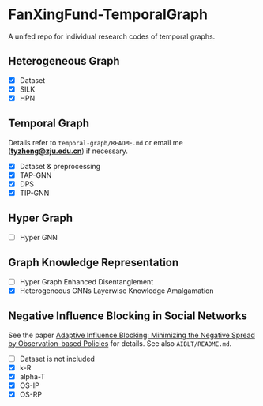 # FanXingFund-TemporalGraph
A unifed repo for individual research codes of temporal graphs.

## Heterogeneous Graph
- [x] Dataset
- [x] SILK
- [x] HPN

## Temporal Graph

Details refer to `temporal-graph/README.md` or email me (**tyzheng@zju.edu.cn**) if necessary.
- [x] Dataset & preprocessing
- [x] TAP-GNN
- [x] DPS
- [x] TIP-GNN 

## Hyper Graph
- [ ] Hyper GNN

## Graph Knowledge Representation
- [ ] Hyper Graph Enhanced Disentanglement
- [x] Heterogeneous GNNs Layerwise Knowledge Amalgamation

## Negative Influence Blocking in Social Networks

See the paper [Adaptive Influence Blocking: Minimizing the Negative Spread by Observation-based
Policies](https://ieeexplore.ieee.org/document/8731584) for details. See also `AIBLT/README.md`.
- [ ] Dataset is not included
- [X] k-R
- [X] alpha-T
- [X] OS-IP
- [X] OS-RP
